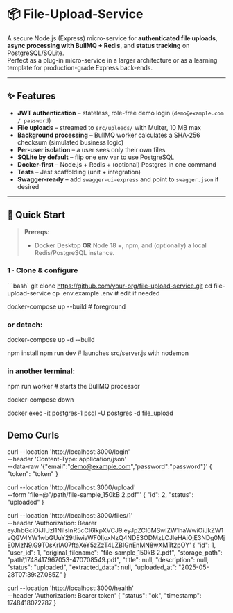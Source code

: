 # 📦 File-Upload-Service

A secure Node.js (Express) micro-service for **authenticated file uploads**, **async processing with BullMQ + Redis**, and **status tracking** on PostgreSQL/SQLite.  
Perfect as a plug-in micro-service in a larger architecture or as a learning template for production-grade Express back-ends.

---

## ✨ Features

* **JWT authentication** – stateless, role-free demo login (`demo@example.com / password`)
* **File uploads** – streamed to `src/uploads/` with Multer, 10 MB max
* **Background processing** – BullMQ worker calculates a SHA-256 checksum (simulated business logic)
* **Per-user isolation** – a user sees only their own files
* **SQLite by default** – flip one env var to use PostgreSQL
* **Docker-first** – Node.js + Redis + (optional) Postgres in one command
* **Tests** – Jest scaffolding (unit + integration)
* **Swagger-ready** – add `swagger-ui-express` and point to `swagger.json` if desired

---

## 🚀 Quick Start

> **Prereqs:**  
> * Docker Desktop **OR** Node 18 +, npm, and (optionally) a local Redis/PostgreSQL instance.

### 1 · Clone & configure

```bash`
git clone https://github.com/your-org/file-upload-service.git
cd file-upload-service
cp .env.example .env      # edit if needed

docker-compose up --build            # foreground  
### or detach:
docker-compose up -d --build


npm install
npm run dev            # launches src/server.js with nodemon
### in another terminal:
npm run worker         # starts the BullMQ processor

docker-compose down

docker exec -it postgres-1 psql -U postgres -d file_upload


## Demo Curls

curl --location 'http://localhost:3000/login' \
--header 'Content-Type: application/json' \
--data-raw '{"email":"demo@example.com","password":"password"}'
{
    "token": "token"
}

curl --location 'http://localhost:3000/upload' \
--form 'file=@"/path/file-sample_150kB 2.pdf"'
{
    "id": 2,
    "status": "uploaded"
}

curl --location 'http://localhost:3000/files/1' \
--header 'Authorization: Bearer eyJhbGciOiJIUzI1NiIsInR5cCI6IkpXVCJ9.eyJpZCI6MSwiZW1haWwiOiJkZW1vQGV4YW1wbGUuY29tIiwiaWF0IjoxNzQ4NDE3ODMzLCJleHAiOjE3NDg0MjE0MzN9.G9T0sKrlA07ftaXeY5zZzT4LZBIGnEnMN8wXMTt2pOY'
{
    "id": 1,
    "user_id": 1,
    "original_filename": "file-sample_150kB 2.pdf",
    "storage_path": "path\1748417967053-470708549.pdf",
    "title": null,
    "description": null,
    "status": "uploaded",
    "extracted_data": null,
    "uploaded_at": "2025-05-28T07:39:27.085Z"
}

curl --location 'http://localhost:3000/health' \
--header 'Authorization: Bearer token'
{
    "status": "ok",
    "timestamp": 1748418072787
}
